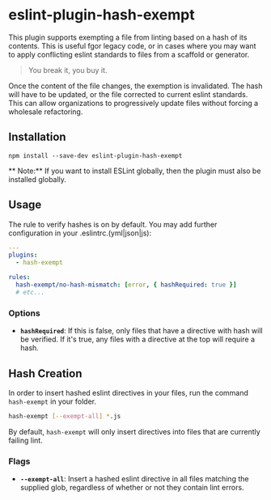 # eslint-plugin-hash-exempt

This plugin supports exempting a file from linting based on a hash of its contents.  This is useful
fgor legacy code, or in cases where you may want to apply conflicting eslint standards to files from
a scaffold or generator.

> You break it, you buy it.

Once the content of the file changes, the exemption is invalidated.  The hash will have to be
updated, or the file corrected to current eslint standards.  This can allow organizations to
progressively update files without forcing a wholesale refactoring.

## Installation

```
npm install --save-dev eslint-plugin-hash-exempt
```

** Note:** If you want to install ESLint globally, then the plugin must also be installed globally.

## Usage

The rule to verify hashes is on by default. You may add further configuration in your 
.eslintrc.(yml|json|js):

```yaml
---
plugins:
  - hash-exempt

rules:
  hash-exempt/no-hash-mismatch: [error, { hashRequired: true }]
  # etc...
```

### Options
* **`hashRequired`**: If this is false, only files that have a directive with hash will be verified.
If it's true, any files with a directive at the top will require a hash.

## Hash Creation

In order to insert hashed eslint directives in your files, run the command `hash-exempt` in your
folder.

```sh
hash-exempt [--exempt-all] *.js
```

By default, `hash-exempt` will only insert directives into files that are currently failing lint.

### Flags
* **`--exempt-all`**: Insert a hashed eslint directive in all files matching the supplied glob,
regardless of whether or not they contain lint errors.
